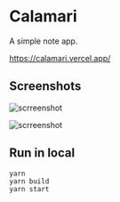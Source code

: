 # Calamari

A simple note app.

https://calamari.vercel.app/

## Screenshots

![scrreenshot](https://i.imgur.com/pQPXutw.png)

![scrreenshot](https://i.imgur.com/0FJsEfw.png)

## Run in local

```
yarn
yarn build
yarn start
```
